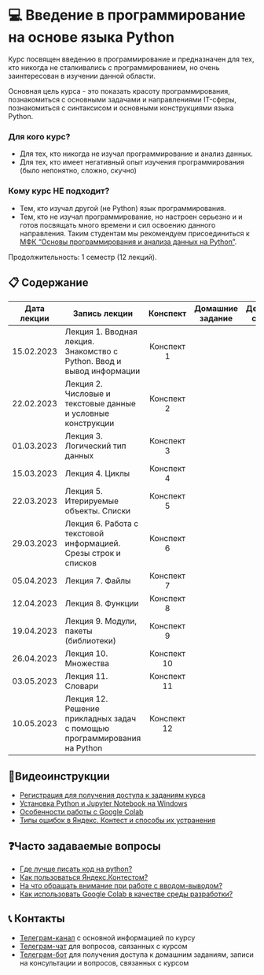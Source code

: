 # 💻 Введение в программирование на основе языка Python

Курс посвящен введению в программирование и предназначен для тех, кто никогда не сталкивались с программированием, но очень заинтересован в изучении данной области.

Основная цель курса - это показать красоту программирования, познакомиться с основными задачами и направлениями IT-сферы, познакомиться с синтаксисом и основными конструкциями языка Python.

### Для кого курс?

* Для тех, кто никогда не изучал программирование и анализ данных.
* Для тех, кто имеет негативный опыт изучения программирования (было непонятно, сложно, скучно)

### Кому курс НЕ подходит?

* Тем, кто изучал другой (не Python) язык программирования.
* Тем, кто не изучал программирование, но настроен серьезно и и готов посвящать много времени и сил освоению данного направления.
Таким студентам мы рекомендуем присоединиться к [МФК “Основы программирования и анализа данных на Python”](https://teach-in.ru/course/python-programming-and-data-analysis-basics).

Продолжительность: 1 семестр (12 лекций).

## 📋 Содержание

Дата лекции | Запись лекции | Конспект | Домашние задание | Дедлайн сдачи 
|:----:|----|:----:|:----:|:----:|
|15.02.2023| Лекция 1. Вводная лекция. Знакомство с Python. Ввод и вывод информации | Конспект 1 |||
|22.02.2023| Лекция 2. Числовые и текстовые данные и условные конструкции | Конспект 2 |||
|01.03.2023| Лекция 3. Логический тип данных | Конспект 3 |||
|15.03.2023| Лекция 4. Циклы | Конспект 4 |||
|22.03.2023| Лекция 5. Итерируемые объекты. Списки | Конспект 5 |||
|29.03.2023| Лекция 6. Работа с текстовой информацией. Срезы строк и списков| Конспект 6 |||
|05.04.2023| Лекция 7. Файлы | Конспект 7 |||
|12.04.2023| Лекция 8. Функции | Конспект 8 |||
|19.04.2023| Лекция 9. Модули, пакеты (библиотеки) | Конспект 9 |||
|26.04.2023| Лекция 10. Множества | Конспект 10 |||
|03.05.2023| Лекция 11. Словари | Конспект 11 |||
|10.05.2023| Лекция 12. Решение прикладных задач с помощью программирования на Python | Конспект 12 |||

## 🎥Видеоинструкции

* [Регистрация для получения доступа к заданиям курса](https://youtu.be/R1_Xzr3Eyso )
* [Установка Python и Jupyter Notebook на Windows](https://youtu.be/fVu3OjCfVps)
* [Особенности работы с Google Colab ](https://youtu.be/0UeZYtVN7R8)
* [Типы ошибок в Яндекс. Контест и способы их устранения ](https://disk.yandex.ru/i/cSHfi_NXpcDDuw)

## ❓Часто задаваемые вопросы

* [Где лучше писать код на python?](./instructions/IDE-review.md)
* [Как пользоваться Яндекс.Контестом?](./instructions/yandex_contest.md)
* [На что обращать внимание при работе с вводом-выводом?](./instructions/input-output.md)
* [Как использовать Google Colab в качестве среды разработки?](./instructions/GoogleColab.md)

## 📞 Контакты
* [Телеграм-канал](https://t.me/+kPHsVuZ7SuI4Mjgy) с основной информацией по курсу
* [Телеграм-чат](https://t.me/+aaisp_HaoIM2OWUy) для вопросов, связанных с курсом
* [Телеграм-бот](https://t.me/msumfk_bot) для получения доступа к домашним заданиям, записи на консультации и вопросов, связанных с курсом
